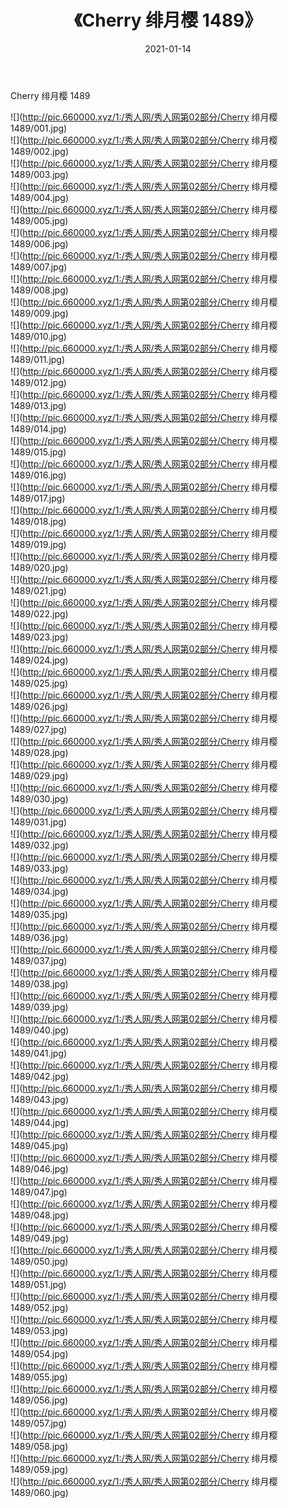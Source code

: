 ﻿---
layout: post
title:  《Cherry 绯月樱 1489》
date:   2021-01-14
img: http://pic.660000.xyz/1:/秀人网/秀人网第02部分/Cherry 绯月樱 1489/000.jpg
categories: [美女, 清纯, 唯美]
---

Cherry 绯月樱 1489

  ![](http://pic.660000.xyz/1:/秀人网/秀人网第02部分/Cherry 绯月樱 1489/001.jpg) <br> ![](http://pic.660000.xyz/1:/秀人网/秀人网第02部分/Cherry 绯月樱 1489/002.jpg) <br> ![](http://pic.660000.xyz/1:/秀人网/秀人网第02部分/Cherry 绯月樱 1489/003.jpg) <br> ![](http://pic.660000.xyz/1:/秀人网/秀人网第02部分/Cherry 绯月樱 1489/004.jpg) <br> ![](http://pic.660000.xyz/1:/秀人网/秀人网第02部分/Cherry 绯月樱 1489/005.jpg) <br> ![](http://pic.660000.xyz/1:/秀人网/秀人网第02部分/Cherry 绯月樱 1489/006.jpg) <br> ![](http://pic.660000.xyz/1:/秀人网/秀人网第02部分/Cherry 绯月樱 1489/007.jpg) <br> ![](http://pic.660000.xyz/1:/秀人网/秀人网第02部分/Cherry 绯月樱 1489/008.jpg) <br> ![](http://pic.660000.xyz/1:/秀人网/秀人网第02部分/Cherry 绯月樱 1489/009.jpg) <br> ![](http://pic.660000.xyz/1:/秀人网/秀人网第02部分/Cherry 绯月樱 1489/010.jpg) <br> ![](http://pic.660000.xyz/1:/秀人网/秀人网第02部分/Cherry 绯月樱 1489/011.jpg) <br> ![](http://pic.660000.xyz/1:/秀人网/秀人网第02部分/Cherry 绯月樱 1489/012.jpg) <br> ![](http://pic.660000.xyz/1:/秀人网/秀人网第02部分/Cherry 绯月樱 1489/013.jpg) <br> ![](http://pic.660000.xyz/1:/秀人网/秀人网第02部分/Cherry 绯月樱 1489/014.jpg) <br> ![](http://pic.660000.xyz/1:/秀人网/秀人网第02部分/Cherry 绯月樱 1489/015.jpg) <br> ![](http://pic.660000.xyz/1:/秀人网/秀人网第02部分/Cherry 绯月樱 1489/016.jpg) <br> ![](http://pic.660000.xyz/1:/秀人网/秀人网第02部分/Cherry 绯月樱 1489/017.jpg) <br> ![](http://pic.660000.xyz/1:/秀人网/秀人网第02部分/Cherry 绯月樱 1489/018.jpg) <br> ![](http://pic.660000.xyz/1:/秀人网/秀人网第02部分/Cherry 绯月樱 1489/019.jpg) <br> ![](http://pic.660000.xyz/1:/秀人网/秀人网第02部分/Cherry 绯月樱 1489/020.jpg) <br> ![](http://pic.660000.xyz/1:/秀人网/秀人网第02部分/Cherry 绯月樱 1489/021.jpg) <br> ![](http://pic.660000.xyz/1:/秀人网/秀人网第02部分/Cherry 绯月樱 1489/022.jpg) <br> ![](http://pic.660000.xyz/1:/秀人网/秀人网第02部分/Cherry 绯月樱 1489/023.jpg) <br> ![](http://pic.660000.xyz/1:/秀人网/秀人网第02部分/Cherry 绯月樱 1489/024.jpg) <br> ![](http://pic.660000.xyz/1:/秀人网/秀人网第02部分/Cherry 绯月樱 1489/025.jpg) <br> ![](http://pic.660000.xyz/1:/秀人网/秀人网第02部分/Cherry 绯月樱 1489/026.jpg) <br> ![](http://pic.660000.xyz/1:/秀人网/秀人网第02部分/Cherry 绯月樱 1489/027.jpg) <br> ![](http://pic.660000.xyz/1:/秀人网/秀人网第02部分/Cherry 绯月樱 1489/028.jpg) <br> ![](http://pic.660000.xyz/1:/秀人网/秀人网第02部分/Cherry 绯月樱 1489/029.jpg) <br> ![](http://pic.660000.xyz/1:/秀人网/秀人网第02部分/Cherry 绯月樱 1489/030.jpg) <br> ![](http://pic.660000.xyz/1:/秀人网/秀人网第02部分/Cherry 绯月樱 1489/031.jpg) <br> ![](http://pic.660000.xyz/1:/秀人网/秀人网第02部分/Cherry 绯月樱 1489/032.jpg) <br> ![](http://pic.660000.xyz/1:/秀人网/秀人网第02部分/Cherry 绯月樱 1489/033.jpg) <br> ![](http://pic.660000.xyz/1:/秀人网/秀人网第02部分/Cherry 绯月樱 1489/034.jpg) <br> ![](http://pic.660000.xyz/1:/秀人网/秀人网第02部分/Cherry 绯月樱 1489/035.jpg) <br> ![](http://pic.660000.xyz/1:/秀人网/秀人网第02部分/Cherry 绯月樱 1489/036.jpg) <br> ![](http://pic.660000.xyz/1:/秀人网/秀人网第02部分/Cherry 绯月樱 1489/037.jpg) <br> ![](http://pic.660000.xyz/1:/秀人网/秀人网第02部分/Cherry 绯月樱 1489/038.jpg) <br> ![](http://pic.660000.xyz/1:/秀人网/秀人网第02部分/Cherry 绯月樱 1489/039.jpg) <br> ![](http://pic.660000.xyz/1:/秀人网/秀人网第02部分/Cherry 绯月樱 1489/040.jpg) <br> ![](http://pic.660000.xyz/1:/秀人网/秀人网第02部分/Cherry 绯月樱 1489/041.jpg) <br> ![](http://pic.660000.xyz/1:/秀人网/秀人网第02部分/Cherry 绯月樱 1489/042.jpg) <br> ![](http://pic.660000.xyz/1:/秀人网/秀人网第02部分/Cherry 绯月樱 1489/043.jpg) <br> ![](http://pic.660000.xyz/1:/秀人网/秀人网第02部分/Cherry 绯月樱 1489/044.jpg) <br> ![](http://pic.660000.xyz/1:/秀人网/秀人网第02部分/Cherry 绯月樱 1489/045.jpg) <br> ![](http://pic.660000.xyz/1:/秀人网/秀人网第02部分/Cherry 绯月樱 1489/046.jpg) <br> ![](http://pic.660000.xyz/1:/秀人网/秀人网第02部分/Cherry 绯月樱 1489/047.jpg) <br> ![](http://pic.660000.xyz/1:/秀人网/秀人网第02部分/Cherry 绯月樱 1489/048.jpg) <br> ![](http://pic.660000.xyz/1:/秀人网/秀人网第02部分/Cherry 绯月樱 1489/049.jpg) <br> ![](http://pic.660000.xyz/1:/秀人网/秀人网第02部分/Cherry 绯月樱 1489/050.jpg) <br> ![](http://pic.660000.xyz/1:/秀人网/秀人网第02部分/Cherry 绯月樱 1489/051.jpg) <br> ![](http://pic.660000.xyz/1:/秀人网/秀人网第02部分/Cherry 绯月樱 1489/052.jpg) <br> ![](http://pic.660000.xyz/1:/秀人网/秀人网第02部分/Cherry 绯月樱 1489/053.jpg) <br> ![](http://pic.660000.xyz/1:/秀人网/秀人网第02部分/Cherry 绯月樱 1489/054.jpg) <br> ![](http://pic.660000.xyz/1:/秀人网/秀人网第02部分/Cherry 绯月樱 1489/055.jpg) <br> ![](http://pic.660000.xyz/1:/秀人网/秀人网第02部分/Cherry 绯月樱 1489/056.jpg) <br> ![](http://pic.660000.xyz/1:/秀人网/秀人网第02部分/Cherry 绯月樱 1489/057.jpg) <br> ![](http://pic.660000.xyz/1:/秀人网/秀人网第02部分/Cherry 绯月樱 1489/058.jpg) <br> ![](http://pic.660000.xyz/1:/秀人网/秀人网第02部分/Cherry 绯月樱 1489/059.jpg) <br> ![](http://pic.660000.xyz/1:/秀人网/秀人网第02部分/Cherry 绯月樱 1489/060.jpg) <br>